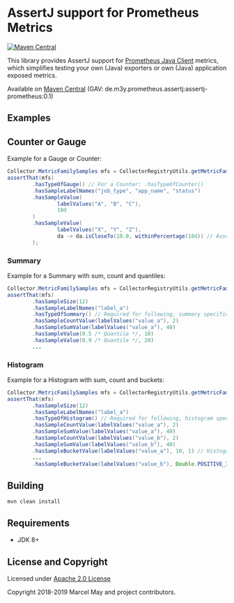 # AssertJ support for Prometheus Metrics

[![Maven Central](https://img.shields.io/maven-central/v/de.m3y.prometheus.assertj/assertj-prometheus.svg?style=flat-square)](http://search.maven.org/#search%7Cga%7C1%7Cg%3A%22de.m3y.prometheus.assertj%22%20AND%20a%3A%22assertj-prometheus%22)

This library provides AssertJ support for [Prometheus Java Client](https://github.com/prometheus/client_java) metrics,
which simplifies testing your own (Java) exporters or own (Java) application exposed metrics.

Available on [Maven Central](https://repo1.maven.org/maven2/de/m3y/prometheus/assertj/assertj-prometheus/) (GAV: de.m3y.prometheus.assertj:assertj-prometheus:0.1)

## Examples

## Counter or Gauge
Example for a Gauge or Counter:
```java
Collector.MetricFamilySamples mfs = CollectorRegistryUtils.getMetricFamilySamples("my_metric");
assertThat(mfs)
        .hasTypeOfGauge() // For a Counter: .hasTypeOfCounter()
        .hasSampleLabelNames("job_type", "app_name", "status")
        .hasSampleValue(
                labelValues("A", "B", "C"),
                10d
        )
        .hasSampleValue(
                labelValues("X", "Y", "Z"),
                da -> da.isCloseTo(10.0, withinPercentage(10d)) // AssertJ double asserts with 10% tolerance
        );
```

### Summary
Example for a Summary with sum, count and quantiles:
```java
Collector.MetricFamilySamples mfs = CollectorRegistryUtils.getMetricFamilySamples("my_metric");
assertThat(mfs)
        .hasSampleSize(12)
        .hasSampleLabelNames("label_a")
        .hasTypeOfSummary() // Required for following, summary specific asserts
        .hasSampleCountValue(labelValues("value_a"), 2)
        .hasSampleSumValue(labelValues("value_a"), 40)
        .hasSampleValue(0.5 /* Quantile */, 10)
        .hasSampleValue(0.9 /* Quantile */, 20)
        ...
```

### Histogram
Example for a Histogram with sum, count and buckets:
```java
Collector.MetricFamilySamples mfs = CollectorRegistryUtils.getMetricFamilySamples("my_metric");
assertThat(mfs)
        .hasSampleSize(12)
        .hasSampleLabelNames("label_a")
        .hasTypeOfHistogram() // Required for following, histogram specific asserts
        .hasSampleCountValue(labelValues("value_a"), 2)
        .hasSampleSumValue(labelValues("value_a"), 40)
        .hasSampleCountValue(labelValues("value_b"), 2)
        .hasSampleSumValue(labelValues("value_b"), 40)
        .hasSampleBucketValue(labelValues("value_a"), 10, 1) // Histogram bucket assertions
        ...
        .hasSampleBucketValue(labelValues("value_b"), Double.POSITIVE_INFINITY, 2)
```

## Building
```
mvn clean install
```

## Requirements

* JDK 8+

## License and Copyright

Licensed under [Apache 2.0 License](LICENSE)

Copyright 2018-2019 Marcel May and project contributors.
